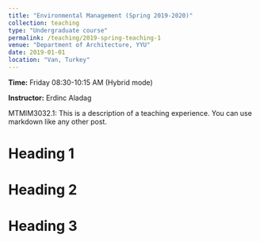 ```yaml
---
title: "Environmental Management (Spring 2019-2020)"
collection: teaching
type: "Undergraduate course"
permalink: /teaching/2019-spring-teaching-1
venue: "Department of Architecture, YYU"
date: 2019-01-01
location: "Van, Turkey"
---
```

**Time:** Friday 08:30-10:15 AM (Hybrid mode)

**Instructor:** Erdinc Aladag

MTMIM3032.1: 
This is a description of a teaching experience. You can use markdown like any other post.

Heading 1
======

Heading 2
======

Heading 3
======
